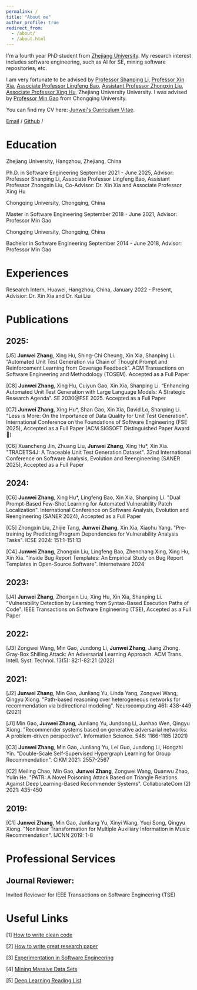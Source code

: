 ```yaml
---
permalink: /
title: "About me"
author_profile: true
redirect_from: 
  - /about/
  - /about.html
---
```


I'm a fourth year PhD student from [Zhejiang University](https://www.zju.edu.cn/). My research interest includes software engineering, such as AI for SE, mining software repositories, etc.

I am very fortunate to be advised by [Professor Shanping Li](https://person.zju.edu.cn/0087125), [Professor Xin Xia](https://xin-xia.github.io/),  [Associate Professor Lingfeng Bao](https://baolingfeng.github.io/), [Assistant Professor Zhongxin Liu](https://zhongxin-liu.github.io/), [Associate Professor Xing Hu](https://xing-hu.github.io/), Zhejiang University University. I was advised by [Professor Min Gao](https://scholar.google.com/citations?user=K8oe7sMAAAAJ&hl=zh-CN) from Chongqing University.

You can find my CV here: [Junwei's Curriculum Vitae](../assets/Curriculum_Vitae.pdf).

[Email](jw.zhang@zju.edu.cn) / [Github](https://github.com/jw-zhang-zju) /


# Education

Zhejiang University, Hangzhou, Zhejiang, China

Ph.D. in Software Engineering  September 2021 - June 2025, Advisor: Professor Shanping Li, Associate Professor Lingfeng Bao, Assistant Professor Zhongxin Liu, Co-Advisor: Dr. Xin Xia and Associate Professor Xing Hu

Chongqing University, Chongqing, China

Master in Software Engineering  September 2018 - June 2021, Advisor: Professor Min Gao

Chongqing University, Chongqing, China

Bachelor in Software Engineering September 2014 - June 2018, Advisor: Professor Min Gao


# Experiences

Research Intern, Huawei, Hangzhou, China, January 2022 - Present, Advisior: Dr. Xin Xia and Dr. Kui Liu


# Publications

## 2025:

[J5] <b>Junwei Zhang</b>, Xing Hu, Shing-Chi Cheung, Xin Xia, Shanping Li. “Automated Unit Test Generation via Chain of Thought Prompt and Reinforcement Learning from Coverage Feedback”. ACM Transactions on Software Engineering and Methodology (TOSEM). Accepted as a Full Paper

[C8] <b>Junwei Zhang</b>, Xing Hu, Cuiyun Gao, Xin Xia, Shanping Li. “Enhancing Automated Unit Test Generation with Large Language Models: A Strategic Research Agenda”. SE 2030@FSE 2025. Accepted as a Full Paper

[C7] <b>Junwei Zhang</b>, Xing Hu*, Shan Gao, Xin Xia, David Lo, Shanping Li. "Less is More: On the Importance of Data Quality for Unit Test Generation". International Conference on the Foundations of Software Engineering (FSE 2025), Accepted as a Full Paper (ACM SIGSOFT Distinguished Paper Award 🏅)

[C6] Xuancheng Jin, Zhuang Liu, <b>Junwei Zhang</b>, Xing Hu*, Xin Xia. "TRACETS4J: A Traceable Unit Test Generation Dataset". 32nd International Conference on Software Analysis, Evolution and Reengineering (SANER 2025), Accepted as a Full Paper

## 2024:

[C6] <b>Junwei Zhang</b>, Xing Hu*, Lingfeng Bao, Xin Xia, Shanping Li. "Dual Prompt-Based Few-Shot Learning for Automated Vulnerability Patch Localization". International Conference on Software Analysis, Evolution and Reengineering (SANER 2024), Accepted as a Full Paper

[C5] Zhongxin Liu, Zhijie Tang, <b>Junwei Zhang</b>, Xin Xia, Xiaohu Yang. "Pre-training by Predicting Program Dependencies for Vulnerability Analysis Tasks". ICSE 2024: 151:1-151:13

[C4] <b>Junwei Zhang</b>, Zhongxin Liu, Lingfeng Bao, Zhenchang Xing, Xing Hu, Xin Xia. "Inside Bug Report Templates: An Empirical Study on Bug Report Templates in Open-Source Software". Internetware 2024

## 2023:

[J4] <b>Junwei Zhang</b>, Zhongxin Liu, Xing Hu, Xin Xia, Shanping Li. "Vulnerability Detection by Learning from Syntax-Based Execution Paths of Code". IEEE Transactions on Software Engineering (TSE), Accepted as a Full Paper

## 2022:

[J3] Zongwei Wang, Min Gao, Jundong Li, <b>Junwei Zhang</b>, Jiang Zhong. Gray-Box Shilling Attack: An Adversarial Learning Approach. ACM Trans. Intell. Syst. Technol. 13(5): 82:1-82:21 (2022)

## 2021:

[J2] <b>Junwei Zhang</b>, Min Gao, Junliang Yu, Linda Yang, Zongwei Wang, Qingyu Xiong. "Path-based reasoning over heterogeneous networks for recommendation via bidirectional modeling". Neurocomputing 461: 438-449 (2021)

[J1] Min Gao, <b>Junwei Zhang</b>, Junliang Yu, Jundong Li, Junhao Wen, Qingyu Xiong. "Recommender systems based on generative adversarial networks: A problem-driven perspective". Information Science. 546: 1166-1185 (2021)

[C3] <b>Junwei Zhang</b>, Min Gao, Junliang Yu, Lei Guo, Jundong Li, Hongzhi Yin. "Double-Scale Self-Supervised Hypergraph Learning for Group Recommendation". CIKM 2021: 2557-2567

[C2] Meiling Chao, Min Gao, <b>Junwei Zhang</b>, Zongwei Wang, Quanwu Zhao, Yulin He. "PATR: A Novel Poisoning Attack Based on Triangle Relations Against Deep Learning-Based Recommender Systems". CollaborateCom (2) 2021: 435-450

## 2019:

[C1] 	<b>Junwei Zhang</b>, Min Gao, Junliang Yu, Xinyi Wang, Yuqi Song, Qingyu Xiong. "Nonlinear Transformation for Multiple Auxiliary Information in Music Recommendation". IJCNN 2019: 1-8

# Professional Services

## Journal Reviewer:

Invited Reviewer for IEEE Transactions on Software Engineering (TSE)

# Useful Links
[1] [How to write clean code]()

[2] [How to write great research paper](https://www.microsoft.com/en-us/research/academic-program/write-great-research-paper/)

[3] [Experimentation in Software Engineering]()

[4] [Mining Massive Data Sets]()

[5] [Deep Learning Reading List](https://github.com/robertsdionne/neural-network-papers)


